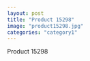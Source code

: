 ```yaml
---
layout: post
title: "Product 15298"
image: "product15298.jpg"
categories: "category1"
---
```

Product 15298

